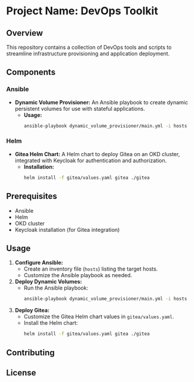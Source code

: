 # Project Name: DevOps Toolkit

## Overview

This repository contains a collection of DevOps tools and scripts to streamline infrastructure provisioning and application deployment.

## Components

### Ansible

* **Dynamic Volume Provisioner:** An Ansible playbook to create dynamic persistent volumes for use with stateful applications.
  * **Usage:**
    ```bash
    ansible-playbook dynamic_volume_provisioner/main.yml -i hosts
    ```

### Helm

* **Gitea Helm Chart:** A Helm chart to deploy Gitea on an OKD cluster, integrated with Keycloak for authentication and authorization.
  * **Installation:**
    ```bash
    helm install -f gitea/values.yaml gitea ./gitea
    ```

## Prerequisites

* Ansible
* Helm
* OKD cluster
* Keycloak installation (for Gitea integration)

## Usage

1. **Configure Ansible:**
   * Create an inventory file (`hosts`) listing the target hosts.
   * Customize the Ansible playbook as needed.
2. **Deploy Dynamic Volumes:**
   * Run the Ansible playbook:
     ```bash
     ansible-playbook dynamic_volume_provisioner/main.yml -i hosts
     ```
3. **Deploy Gitea:**
   * Customize the Gitea Helm chart values in `gitea/values.yaml`.
   * Install the Helm chart:
     ```bash
     helm install -f gitea/values.yaml gitea ./gitea
     ```

## Contributing


## License

